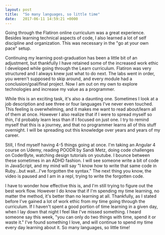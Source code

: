 ```yaml
---
layout: post
title:  "So many languages, so little time"
date:   2017-06-11 14:59:21 +0000
---
```



Going through the Flatiron online curriculum was a great experience. Besides learning technical aspects of code, I also learned a lot of self discipline and organization. This was necessary in the "go at your own pace" setup.

Continuing my learning post-graduation has been a little bit of an adjustment, but thankfully I have retained some of the increased work ethic I developed while going through the Learn curriculum. Flatiron was very structured and I always knew just what to do next. The labs went in order, you weren't supposed to skip around, and every module had a conclusion/goal/final project. Now I am out on my own to explore technologies and increase my value as a programmer.

While this is an exciting task, it's also a daunting one. Sometimes I look at a job description and see three or four languages I've never even touched. This feeling is overwhelming, and it makes me want to read about/learn all of them at once. However I also realize that if I were to spread myself so thin, I'd probably learn less than if I focused on just one. I try to remind myself that this is a journey, and that no programmer learns all of this stuff overnight. I will be spreading out this knowledge over years and years of my career. 

Still, I find myself having 4-5 things going at once. I'm taking an Angular 4 course on Udemy, reading POODR by Sandi Metz, doing code challenges on CoderByte, watching design tutorials on youtube. I bounce between these sometimes in an ADHD fashion. I will see someone write a bit of code in JavaScript, and my mind will say "I know how to write that same code in Ruby...but wait...I've forgotten the syntax." The next thing you know, the video is paused and I am in a repl, trying to write the forgotten code. 

I have to wonder how effective this is, and I'm still trying to figure out the best work flow. However I do know that if I'm spending my time learning, no matter the method, it's better than no learning at all. Thankfully, as I stated before I've gained a lot of work ethic from my time going through the curriculum. If I haven't spent a good portion of time learning in a given day, when I lay down that night I feel like I've missed something. I heard someone say this week, "you can only do two things with time, spend it or waste it." I've found something I love, and will continue to spend my time every day learning about it. So many languages, so little time!

